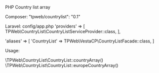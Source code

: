 PHP Country list array

Composer:
"tpweb/countrylist": "0.1"


Laravel: config/app.php
'providers' => [
TPWeb\CountryList\CountryListServiceProvider::class,
],


'aliases' => [
'CountryList' => TPWeb\VestaCP\CountryListFacade::class,
]

Usage:

\TPWeb\CountryList\CountryList::countryArray()
\TPWeb\CountryList\CountryList::europeCountryArray()
